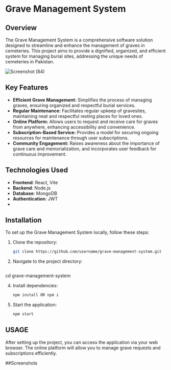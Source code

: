 # Grave Management System

## Overview
The Grave Management System is a comprehensive software solution designed to streamline and enhance the management of graves in cemeteries. This project aims to provide a dignified, organized, and efficient system for managing burial sites, addressing the unique needs of cemeteries in Pakistan.

![Screenshot (84)](https://github.com/user-attachments/assets/ceb9a02f-84d4-4b7b-9d45-c098b641d7d8)

## Key Features
- **Efficient Grave Management:** Simplifies the process of managing graves, ensuring organized and respectful burial services.
- **Regular Maintenance:** Facilitates regular upkeep of gravesites, maintaining neat and respectful resting places for loved ones.
- **Online Platform:** Allows users to request and receive care for graves from anywhere, enhancing accessibility and convenience.
- **Subscription-Based Service:** Provides a model for securing ongoing resources for maintenance through user subscriptions.
- **Community Engagement:** Raises awareness about the importance of grave care and memorialization, and incorporates user feedback for continuous improvement.

## Technologies Used

- **Frontend**: React, Vite
- **Backend**:  Node.js
- **Database**: MongoDB 
- **Authentication**: JWT
- 
## Installation
To set up the Grave Management System locally, follow these steps:

1. Clone the repository: 
   ```bash
   git clone https://github.com/username/grave-management-system.git

2. Navigate to the project directory:
   ```bash
  cd grave-management-system

4. Install dependencies:
   ```bash
   npm install OR npm i

6. Start the application:
   ```bash
   npm start

## USAGE
After setting up the project, you can access the application via your web browser. The online platform will allow you to manage grave requests and subscriptions efficiently.

##Screenshots


